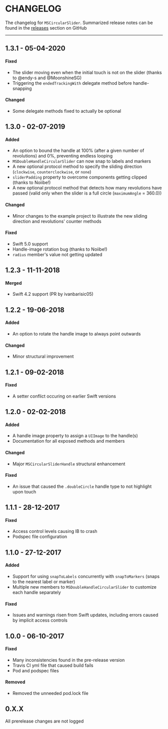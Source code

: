 # CHANGELOG
The changelog for `MSCircularSlider`. Summarized release notes can be found in the [releases](https://github.com/ThunderStruct/MSCircularSlider/releases) section on GitHub

------------------------

## 1.3.1 - 05-04-2020
#### Fixed
  - The slider moving even when the initial touch is not on the slider (thanks to @endy-s and @MoonshineSG)
  - Triggering the `endedTrackingWith` delegate method before handle-snapping

#### Changed
  - Some delegate methods fixed to actually be optional

## 1.3.0 - 02-07-2019
#### Added
  - An option to bound the handle at 100% (after a given number of revolutions) and 0%, preventing endless looping
  - `MSDoubleHandleCircularSlider` can now snap to labels and markers
  - A new optional protocol method to specify the sliding direction (`clockwise`, `counterclockwise`, or `none`)
  - `sliderPadding` property to overcome components getting clipped (thanks to Noiibe!)
  - A new optional protocol method that detects how many revolutions have passed (valid only when the slider is a full circle (`maximumAngle` = 360.0))


#### Changed
  - Minor changes to the example project to illustrate the new sliding direction and revolutions' counter methods

#### Fixed
  - Swift 5.0 support
  - Handle-image rotation bug (thanks to Noiibe!)
  - `radius` member's value not getting updated


## 1.2.3 - 11-11-2018
#### Merged
  - Swift 4.2 support (PR by ivanbarisic05)

## 1.2.2 - 19-06-2018
#### Added
  - An option to rotate the handle image to always point outwards

#### Changed
  - Minor structural improvement

## 1.2.1 - 09-02-2018
#### Fixed
  - A setter conflict occuring on earlier Swift versions

## 1.2.0 - 02-02-2018
#### Added
  - A handle image property to assign a `UIImage` to the handle(s)
  - Documentation for all exposed methods and members
  
#### Changed
  - Major `MSCircularSliderHandle` structural enhancement

#### Fixed
  - An issue that caused the `.doubleCircle` handle type to not highlight upon touch


## 1.1.1 - 28-12-2017
#### Fixed
  - Access control levels causing IB to crash
  - Podspec file configuration


## 1.1.0 - 27-12-2017
#### Added
  - Support for using `snapToLabels` concurrently with `snapToMarkers` (snaps to the nearest label or marker)
  - Multiple new members to `MSDoubleHandleCircularSlider` to customize each handle separately
  
#### Fixed
  - Issues and warnings risen from Swift updates, including errors caused by implicit access controls


## 1.0.0 - 06-10-2017
#### Fixed
  - Many inconsistencies found in the pre-release version
  - Travis CI yml file that caused build fails
  - Pod and podspec files

#### Removed
  - Removed the unneeded pod.lock file


## 0.X.X
All prerelease changes are not logged

